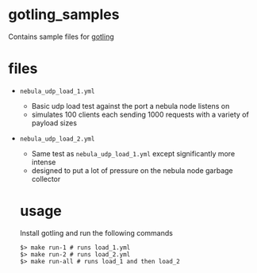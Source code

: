 # gotling_samples

Contains sample files for [gotling](https://github.com/eriklupander/gotling)

# files

* `nebula_udp_load_1.yml`
  * Basic udp load test against the port a nebula node listens on
  * simulates 100 clients each sending 1000 requests with a variety of payload sizes
* `nebula_udp_load_2.yml`
  * Same test as `nebula_udp_load_1.yml` except significantly more intense
  * designed to put a lot of pressure on the nebula node garbage collector

  # usage

  Install gotling and run the following commands
  
  ```shell
  $> make run-1 # runs load_1.yml
  $> make run-2 # runs load_2.yml
  $> make run-all # runs load_1 and then load_2
  ```